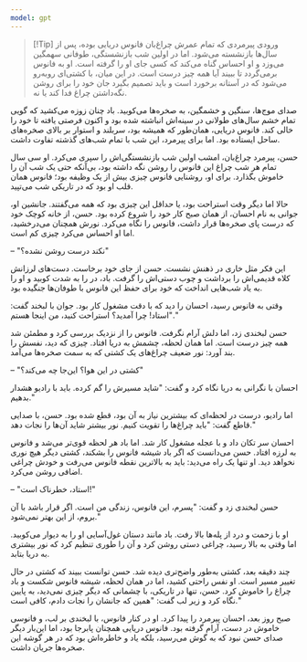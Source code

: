 ```yaml
---
model: gpt
---
```


> [!Tip] ورودی
> پیرمردی که تمام عمرش چراغ‌بان فانوس دریایی بوده، پس از سال‌ها بازنشسته می‌شود. اما در اولین شب بازنشستگی، طوفانی سهمگین می‌وزد و او احساس گناه می‌کند که کسی جای او را گرفته است. او به فانوس برمی‌گردد تا ببیند آیا همه چیز درست است. در این میان، با کشتی‌ای روبه‌رو می‌شود که در آستانه برخورد است و باید تصمیم بگیرد جان خود را برای روشن نگه‌داشتن چراغ فدا کند یا نه.

صدای موج‌ها، سنگین و خشمگین، به صخره‌ها می‌کوبید. باد چنان زوزه می‌کشید که گویی تمام خشم سال‌های طولانی در سینه‌اش انباشته شده بود و اکنون فرصتی یافته تا خود را خالی کند. فانوس دریایی، همان‌طور که همیشه بود، سربلند و استوار بر بالای صخره‌های ساحل ایستاده بود. اما برای پیرمرد، این شب با تمام شب‌های گذشته تفاوت داشت.

حسن، پیرمرد چراغ‌بان، امشب اولین شب بازنشستگی‌اش را سپری می‌کرد. او سی سال تمام هر شب چراغ این فانوس را روشن نگه داشته بود، بی‌آنکه حتی یک شب آن را خاموش بگذارد. برای او، روشنایی فانوس چیزی بیش از یک وظیفه بود؛ فانوس همان قلب او بود که در تاریکی شب می‌تپید.

حالا اما دیگر وقت استراحت بود، یا حداقل این چیزی بود که همه می‌گفتند. جانشین او، جوانی به نام احسان، از همان صبح کار خود را شروع کرده بود. حسن، از خانه کوچک خود که درست پای صخره‌ها قرار داشت، فانوس را نگاه می‌کرد. نورش همچنان می‌درخشید، اما او احساس می‌کرد چیزی کم است.

– "نکند درست روشن نشده؟"

این فکر مثل خاری در ذهنش نشست. حسن از جای خود برخاست. دست‌های لرزانش کلاه قدیمی‌اش را برداشت و چوب دستی‌اش را گرفت. باد، در را به شدت کوبید و او را به یاد شب‌هایی انداخت که خود برای حفظ این فانوس با طوفان‌ها جنگیده بود.

وقتی به فانوس رسید، احسان را دید که با دقت مشغول کار بود. جوان با لبخند گفت: "استاد! چرا آمدید؟ استراحت کنید، من اینجا هستم."

حسن لبخندی زد، اما دلش آرام نگرفت. فانوس را از نزدیک بررسی کرد و مطمئن شد همه چیز درست است. اما همان لحظه، چشمش به دریا افتاد. چیزی که دید، نفسش را بند آورد: نور ضعیف چراغ‌های یک کشتی که به سمت صخره‌ها می‌آمد.

– "کشتی در این هوا؟ این‌جا چه می‌کند؟"

احسان با نگرانی به دریا نگاه کرد و گفت: "شاید مسیرش را گم کرده. باید با رادیو هشدار بدهیم."

اما رادیو، درست در لحظه‌ای که بیشترین نیاز به آن بود، قطع شده بود. حسن، با صدایی قاطع گفت: "باید چراغ‌ها را تقویت کنیم. نور بیشتر شاید آن‌ها را نجات دهد."

احسان سر تکان داد و با عجله مشغول کار شد. اما باد هر لحظه قوی‌تر می‌شد و فانوس به لرزه افتاد. حسن می‌دانست که اگر باد شیشه فانوس را بشکند، کشتی دیگر هیچ نوری نخواهد دید. او تنها یک راه می‌دید: باید به بالاترین نقطه فانوس می‌رفت و خودش چراغی اضافی روشن می‌کرد.

– "استاد، خطرناک است!"

حسن لبخندی زد و گفت: "پسرم، این فانوس، زندگی من است. اگر قرار باشد با آن بروم، از این بهتر نمی‌شود."

او با زحمت و درد از پله‌ها بالا رفت. باد مانند دستان غول‌آسایی او را به دیوار می‌کوبید. اما وقتی به بالا رسید، چراغی دستی روشن کرد و آن را طوری تنظیم کرد که نور بیشتری به دریا بتابد.

چند دقیقه بعد، کشتی به‌طور واضح‌تری دیده شد. حسن توانست ببیند که کشتی در حال تغییر مسیر است. او نفس راحتی کشید، اما در همان لحظه، شیشه فانوس شکست و باد چراغ را خاموش کرد. حسن، تنها در تاریکی، با چشمانی که دیگر چیزی نمی‌دید، به پایین نگاه کرد و زیر لب گفت: "همین که جانشان را نجات دادم، کافی است."

صبح روز بعد، احسان پیرمرد را پیدا کرد. او در کنار فانوس، با لبخندی بر لب، و فانوسی خاموش در دست، آرام گرفته بود. فانوس دریایی همچنان پابرجا بود، اما این‌بار دیگر صدای حسن نبود که به گوش می‌رسید، بلکه یاد و خاطره‌اش بود که در هر گوشه این صخره‌ها جریان داشت.